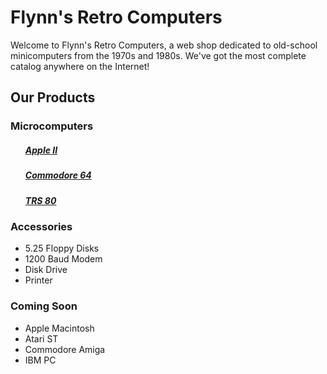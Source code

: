 <!DOCTYPE html>
<html>
<head>
<meta charaset = “utf-8”>
	
<!--<title>--<h2>Flynn's Retro Computers</h2></title--> 
</head>
<body>
<h1>Flynn's Retro Computers</h1>

<p>Welcome to Flynn's Retro Computers, a web shop dedicated to old-school minicomputers from the 1970s and 1980s. We've got the most complete catalog anywhere on the Internet!</p>


<h2>Our Products</h2>

<h3>Microcomputers</h3>
<ul>
	<h5><a href="Apple-ii.md" alt= "Apple II">Apple II</a></h5>
	<h5><a href="Commodore-64.md" alt="Commodore-64.md">Commodore 64</a></h5>
	<h5><a href="TRS-80.md" alt= "TRS-80">TRS 80</a></h5>
</ul>

<h3>Accessories</h3>
	<ul>
	<li>5.25 Floppy Disks</li>
	<li>1200 Baud Modem</li>
	<li>Disk Drive</li>
	<li>Printer</li>
</ul>
	
<h3>Coming Soon</h3>
<ul>
	<li>Apple Macintosh</li>
	<li>Atari ST</li>
	<li>Commodore Amiga</li>
	<li>IBM PC</li>
</ul>
</body>
</html>
